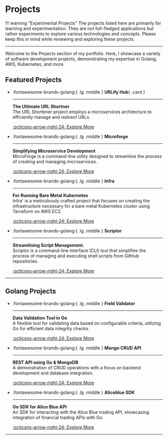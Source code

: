# Projects

!!! warning "Experimental Projects"
    The projects listed here are primarily for learning and experimentation. They are not full-fledged applications but rather experiments to explore various technologies and concepts. Please keep this in mind while reviewing and exploring these projects.

---

Welcome to the Projects section of my portfolio. Here, I showcase a variety of software development projects, demonstrating my expertise in Golang, AWS, Kubernetes, and more.

## Featured Projects

<!-- markdownlint-disable MD033 -->
<div class="grid cards" markdown>

- :fontawesome-brands-golang:{ .lg .middle } __URLify Hub__{ .card }

    ---

    __The Ultimate URL Shortner__  
    The URL Shortener project employs a microservices architecture to efficiently manage and redirect URLs.

    [:octicons-arrow-right-24: Explore More](urlify-hub.md)

- :fontawesome-brands-golang:{ .lg .middle } __Microforge__

    ---

    __Simplifying Microservice Development__  
    MicroForge is a command-line utility designed to streamline the process of creating and managing microservices.

    [:octicons-arrow-right-24: Explore More](microforge.md)

- :fontawesome-brands-golang:{ .lg .middle } __Infra__

    ---

    __For Running Bare Metal Kubernetes__  
    Infra' is a meticulously crafted project that focuses on creating the infrastructure necessary for a bare metal Kubernetes cluster using Terraform on AWS EC2.

    [:octicons-arrow-right-24: Explore More](infra.md)

- :fontawesome-brands-golang:{ .lg .middle } __Scriptor__

    ---

    __Streamlining Script Management.__  
    Scriptor is a command-line interface (CLI) tool that simplifies the process of managing and executing shell scripts from GitHub repositories.

    [:octicons-arrow-right-24: Explore More](scriptor.md)

</div>

---

## Golang Projects

<!-- markdownlint-disable MD033 -->
<div class="grid cards" markdown>

- :fontawesome-brands-golang:{ .lg .middle } __Field Validator__

    ---

    __Data Validation Tool in Go__  
    A flexible tool for validating data based on configurable criteria, utilizing Go for efficient data integrity checks.

    [:octicons-arrow-right-24: Explore More](field-validator.md)

- :fontawesome-brands-golang:{ .lg .middle } __Mongo CRUD API__

    ---

    __REST API using Go & MongoDB__  
    A demonstration of CRUD operations with a focus on backend development and database integration.

    [:octicons-arrow-right-24: Explore More](mgo-crud.md)

- :fontawesome-brands-golang:{ .lg .middle } __Aliceblue SDK__

    ---

    __Go SDK for Alice Blue API__  
    An SDK for interacting with the Alice Blue trading API, showcasing integration of financial trading APIs with Go.

    [:octicons-arrow-right-24: Explore More](go-aliceblue-sdk.md)

</div>

---
